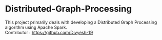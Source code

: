 # Distributed-Graph-Processing

This project primarily deals with developing a Distributed Graph Processing algorithm using Apache Spark. 
<br>
 Contributor : https://github.com/Divyesh-19  
